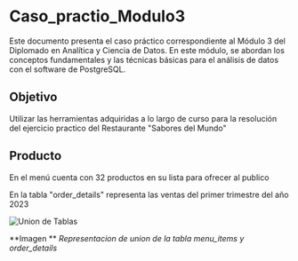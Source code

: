 # Caso_practio_Modulo3
Este documento presenta el caso práctico correspondiente al Módulo 3 del Diplomado en Analítica y Ciencia de Datos. En este módulo, se abordan los conceptos fundamentales y las técnicas básicas para el análisis de datos  con el software de PostgreSQL.

## Objetivo

Utilizar las herramientas adquiridas a lo largo de curso para la resolución del ejercicio practico del Restaurante  "Sabores del Mundo"

## Producto

En el menú cuenta con 32 productos en su lista para ofrecer al publico

En la tabla "order_details" representa las ventas del primer trimestre del año 2023



![Union de Tablas](https://github.com/user-attachments/assets/eb156e9a-25e2-467a-b94f-c03697fab48a)

**Imagen ** *Representacion de union de la tabla menu_items y order_details*

 
